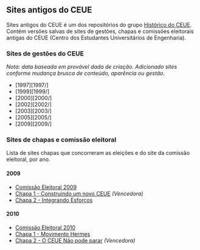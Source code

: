## Sites antigos do CEUE
Sites antigos do CEUE é um dos repositórios do grupo [Histórico do CEUE](https://ceue.github.io/).
Contém versões salvas de sites de gestões, chapas e comissões eleitorais antigas
do CEUE (Centro dos Estudantes Universitários de Engenharia).

### Sites de gestões do CEUE
_Nota: data baseada em provável dada de criação. Adicionado sites conforme mudança brusca de conteúdo, aparência ou gestão._

- [1997][1997/]
- [1999][1999/]
- [2000][2000/]
- [2002][2002/]
- [2003][2003/]
- [2005][2005/]
- [2009][2009/]

### Sites de chapas e comissão eleitoral
Lista de sites chapas que concorreram as eleições e do site da comissão
eleitoral, por ano.

#### 2009
- [Comissão Eleitoral 2009](2009CE/)
- [Chapa 1 - Construindo um novo CEUE](2009chapa1/) _(Vencedora)_
- [Chapa 2 - Integrando Esforços](2009chapa2/)

#### 2010
- [Comissão Eleitoral 2010](2010CE/)
- [Chapa 1 - Movimento Hermes](2010chapa1/)
- [Chapa 2 - O CEUE Não pode parar](2010chapa2/) _(Vencedora)_
